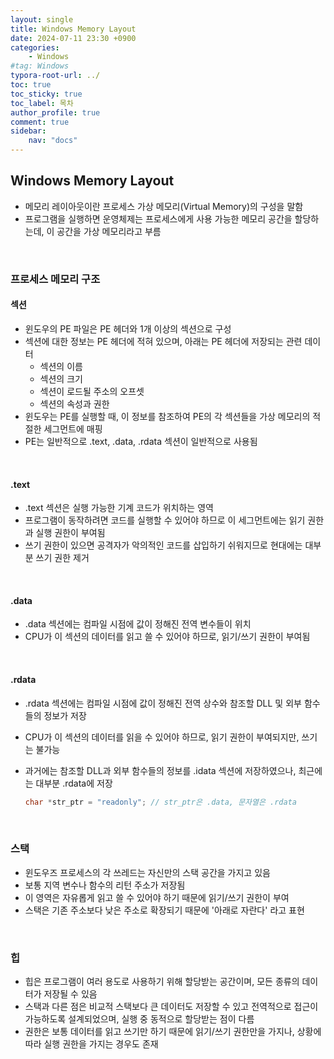 ```yaml
---
layout: single
title: Windows Memory Layout
date: 2024-07-11 23:30 +0900
categories: 
    - Windows
#tag: Windows
typora-root-url: ../
toc: true
toc_sticky: true
toc_label: 목차
author_profile: true
comment: true
sidebar:
    nav: "docs"
---
```


## Windows Memory Layout

- 메모리 레이아웃이란 프로세스 가상 메모리(Virtual Memory)의 구성을 말함
- 프로그램을 실행하면 운영체제는 프로세스에게 사용 가능한 메모리 공간을 할당하는데, 이 공간을 가상 메모리라고 부름

<br>

### 프로세스 메모리 구조

#### 섹션

- 윈도우의 PE 파일은 PE 헤더와 1개 이상의 섹션으로 구성
- 섹션에 대한 정보는 PE 헤더에 적혀 있으며, 아래는 PE 헤더에 저장되는 관련 데이터
  - 섹션의 이름
  - 섹션의 크기
  - 섹션이 로드될 주소의 오프셋
  - 섹션의 속성과 권한
- 윈도우는 PE를 실행할 때, 이 정보를 참조하여 PE의 각 섹션들을 가상 메모리의 적절한 세그먼트에 매핑
- PE는 일반적으로 .text, .data, .rdata 섹션이 일반적으로 사용됨

<br>

#### .text

- .text 섹션은 실행 가능한 기계 코드가 위치하는 영역
- 프로그램이 동작하려면 코드를 실행할 수 있어야 하므로 이 세그먼트에는 읽기 권한과 실행 권한이 부여됨
- 쓰기 권한이 있으면 공격자가 악의적인 코드를 삽입하기 쉬워지므로 현대에는 대부분 쓰기 권한 제거

<br>

#### .data

- .data 섹션에는 컴파일 시점에 값이 정해진 전역 변수들이 위치
- CPU가 이 섹션의 데이터를 읽고 쓸 수 있어야 하므로, 읽기/쓰기 권한이 부여됨

<br>

#### .rdata

- .rdata 섹션에는 컴파일 시점에 값이 정해진 전역 상수와 참조할 DLL 및 외부 함수들의 정보가 저장

- CPU가 이 섹션의 데이터를 읽을 수 있어야 하므로, 읽기 권한이 부여되지만, 쓰기는 불가능

- 과거에는 참조할 DLL과 외부 함수들의 정보를 .idata 섹션에 저장하였으나, 최근에는 대부분 .rdata에 저장

  ```c
  char *str_ptr = "readonly"; // str_ptr은 .data, 문자열은 .rdata
  ```

<br>

### 스택

- 윈도우즈 프로세스의 각 쓰레드는 자신만의 스택 공간을 가지고 있음
- 보통 지역 변수나 함수의 리턴 주소가 저장됨
- 이 영역은 자유롭게 읽고 쓸 수 있어야 하기 때문에 읽기/쓰기 권한이 부여
- 스택은 기존 주소보다 낮은 주소로 확장되기 때문에 '아래로 자란다' 라고 표현

<br>

### 힙

- 힙은 프로그램이 여러 용도로 사용하기 위해 할당받는 공간이며, 모든 종류의 데이터가 저장될 수 있음
- 스택과 다른 점은 비교적 스택보다 큰 데이터도 저장할 수 있고 전역적으로 접근이 가능하도록 설계되었으며, 실행 중 동적으로 할당받는 점이 다름
- 권한은 보통 데이터를 읽고 쓰기만 하기 때문에 읽기/쓰기 권한만을 가지나, 상황에 따라 실행 권한을 가지는 경우도 존재 